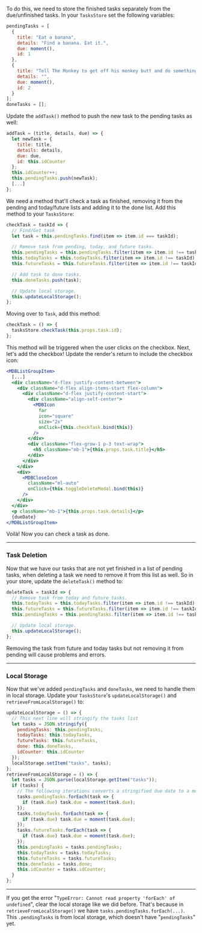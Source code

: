 To do this, we need to store the finished tasks separately from the due/unfinished tasks. In your `TasksStore` set the following variables:

```jsx
pendingTasks = [
  {
    title: "Eat a banana",
    details: "Find a banana. Eat it.",
    due: moment(),
    id: 1
  },
  {
    title: "Tell The Monkey to get off his monkey butt and do something.",
    details: "",
    due: moment(),
    id: 2
  }
];
doneTasks = [];
```

Update the `addTask()` method to push the new task to the pending tasks as well:

```jsx
addTask = (title, details, due) => {
  let newTask = {
    title: title,
    details: details,
    due: due,
    id: this.idCounter
  };
  this.idCounter++;
  this.pendingTasks.push(newTask);
  [...]
};
```

We need a method that'll check a task as finished, removing it from the pending and today/future lists and adding it to the done list. Add this method to your `TasksStore`:

```jsx
checkTask = taskId => {
  // Find/Get task
  let task = this.pendingTasks.find(item => item.id === taskId);

  // Remove task from pending, today, and future tasks.
  this.pendingTasks = this.pendingTasks.filter(item => item.id !== taskId);
  this.todayTasks = this.todayTasks.filter(item => item.id !== taskId);
  this.futureTasks = this.futureTasks.filter(item => item.id !== taskId);

  // Add task to done tasks.
  this.doneTasks.push(task);

  // Update local storage.
  this.updateLocalStorage();
};
```

Moving over to `Task`, add this method:

```jsx
checkTask = () => {
  tasksStore.checkTask(this.props.task.id);
};
```

This method will be triggered when the user clicks on the checkbox. Next, let's add the checkbox! Update the render's return to include the checkbox icon:

```jsx
<MDBListGroupItem>
  [...]
  <div className="d-flex justify-content-between">
    <div className="d-flex align-items-start flex-column">
      <div className="d-flex justify-content-start">
        <div className="align-self-center">
          <MDBIcon
            far
            icon="square"
            size="2x"
            onClick={this.checkTask.bind(this)}
          />
        </div>
        <div className="flex-grow-1 p-3 text-wrap">
          <h5 className="mb-1">{this.props.task.title}</h5>
        </div>
      </div>
    </div>
    <div>
      <MDBCloseIcon
        className="ml-auto"
        onClick={this.toggleDeleteModal.bind(this)}
      />
    </div>
  </div>
  <p className="mb-1">{this.props.task.details}</p>
  {dueDate}
</MDBListGroupItem>
```

Voilà! Now you can check a task as done.

---

### Task Deletion

Now that we have our tasks that are not yet finished in a list of pending tasks, when deleting a task we need to remove it from this list as well. So in your store, update the `deleteTask()` method to:

```javascript
deleteTask = taskId => {
  // Remove task from today and future tasks.
  this.todayTasks = this.todayTasks.filter(item => item.id !== taskId);
  this.futureTasks = this.futureTasks.filter(item => item.id !== taskId);
  this.pendingTasks = this.pendingTasks.filter(item => item.id !== taskId);

  // Update local storage.
  this.updateLocalStorage();
};
```

Removing the task from future and today tasks but not removing it from pending will cause problems and errors.

---

### Local Storage

Now that we've added `pendingTasks` and `doneTasks`, we need to handle them in local storage. Update your `TasksStore`'s `updateLocalStorage()` and `retrieveFromLocalStorage()` to:

```jsx
updateLocalStorage = () => {
  // This next line will stringify the tasks list
  let tasks = JSON.stringify({
    pendingTasks: this.pendingTasks,
    todayTasks: this.todayTasks,
    futureTasks: this.futureTasks,
    done: this.doneTasks,
    idCounter: this.idCounter
  });
  localStorage.setItem("tasks", tasks);
};
retrieveFromLocalStorage = () => {
  let tasks = JSON.parse(localStorage.getItem("tasks"));
  if (tasks) {
    // The following iterations converts a stringified due date to a moment object.
    tasks.pendingTasks.forEach(task => {
      if (task.due) task.due = moment(task.due);
    });
    tasks.todayTasks.forEach(task => {
      if (task.due) task.due = moment(task.due);
    });
    tasks.futureTasks.forEach(task => {
      if (task.due) task.due = moment(task.due);
    });
    this.pendingTasks = tasks.pendingTasks;
    this.todayTasks = tasks.todayTasks;
    this.futureTasks = tasks.futureTasks;
    this.doneTasks = tasks.done;
    this.idCounter = tasks.idCounter;
  }
};
```

---

If you get the error "`TypeError: Cannot read property 'forEach' of undefined`", clear the local storage like we did before. That's because in `retrieveFromLocalStorage()` we have `tasks.pendingTasks.forEach(...)`. This `.pendingTasks` is from local storage, which doesn't have "`pendingTasks`" yet.
